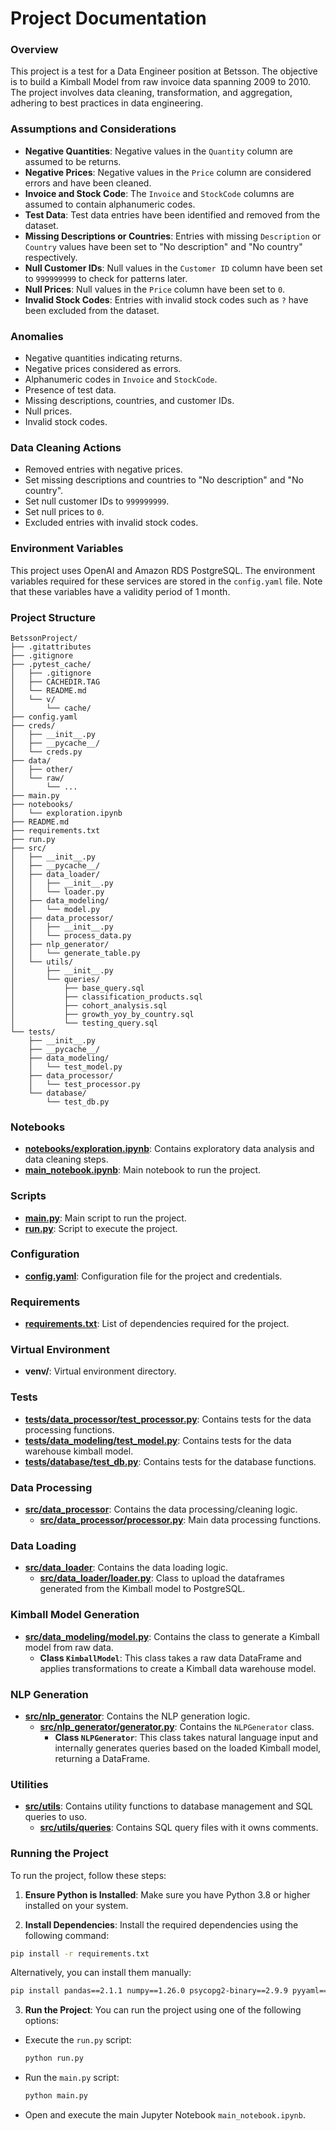 # Project Documentation

### Overview
This project is a test for a Data Engineer position at Betsson. The objective is to build a Kimball Model from raw invoice data spanning 2009 to 2010. The project involves data cleaning, transformation, and aggregation, adhering to best practices in data engineering.

### Assumptions and Considerations
- **Negative Quantities**: Negative values in the `Quantity` column are assumed to be returns.
- **Negative Prices**: Negative values in the `Price` column are considered errors and have been cleaned.
- **Invoice and Stock Code**: The `Invoice` and `StockCode` columns are assumed to contain alphanumeric codes.
- **Test Data**: Test data entries have been identified and removed from the dataset.
- **Missing Descriptions or Countries**: Entries with missing `Description` or `Country` values have been set to "No description" and "No country" respectively.
- **Null Customer IDs**: Null values in the `Customer ID` column have been set to `999999999` to check for patterns later.
- **Null Prices**: Null values in the `Price` column have been set to `0`.
- **Invalid Stock Codes**: Entries with invalid stock codes such as `?` have been excluded from the dataset.

### Anomalies
- Negative quantities indicating returns.
- Negative prices considered as errors.
- Alphanumeric codes in `Invoice` and `StockCode`.
- Presence of test data.
- Missing descriptions, countries, and customer IDs.
- Null prices.
- Invalid stock codes.

### Data Cleaning Actions
- Removed entries with negative prices.
- Set missing descriptions and countries to "No description" and "No country".
- Set null customer IDs to `999999999`.
- Set null prices to `0`.
- Excluded entries with invalid stock codes.

### Environment Variables

This project uses OpenAI and Amazon RDS PostgreSQL. The environment variables required for these services are stored in the `config.yaml` file. Note that these variables have a validity period of 1 month.

### Project Structure

```plaintext
BetssonProject/
├── .gitattributes
├── .gitignore
├── .pytest_cache/
│   ├── .gitignore
│   ├── CACHEDIR.TAG
│   └── README.md
│   └── v/
│       └── cache/
├── config.yaml
├── creds/
│   ├── __init__.py
│   ├── __pycache__/
│   └── creds.py
├── data/
│   ├── other/
│   └── raw/
│       └── ...
├── main.py
├── notebooks/
│   └── exploration.ipynb
├── README.md
├── requirements.txt
├── run.py
├── src/
│   ├── __init__.py
│   ├── __pycache__/
│   ├── data_loader/
│   │   ├── __init__.py
│   │   └── loader.py
│   ├── data_modeling/
│   │   └── model.py
│   ├── data_processor/
│   │   ├── __init__.py
│   │   └── process_data.py
│   ├── nlp_generator/
│   │   └── generate_table.py
│   └── utils/
│       ├── __init__.py
│       └── queries/
│           ├── base_query.sql
│           ├── classification_products.sql
│           ├── cohort_analysis.sql
│           ├── growth_yoy_by_country.sql
│           └── testing_query.sql
└── tests/
    ├── __init__.py
    ├── __pycache__/
    ├── data_modeling/
    │   └── test_model.py
    ├── data_processor/
    │   └── test_processor.py
    └── database/
        └── test_db.py
```

### Notebooks
- **[notebooks/exploration.ipynb](notebooks/exploration.ipynb)**: Contains exploratory data analysis and data cleaning steps.
- **[main_notebook.ipynb](main_notebook.ipynb)**: Main notebook to run the project.

### Scripts
- **[main.py](main.py)**: Main script to run the project.
- **[run.py](run.py)**: Script to execute the project.

### Configuration
- **[config.yaml](config.yaml)**: Configuration file for the project and credentials.

### Requirements
- **[requirements.txt](requirements.txt)**: List of dependencies required for the project.

### Virtual Environment
- **venv/**: Virtual environment directory.

### Tests
- **[tests/data_processor/test_processor.py](tests/data_processor/test_processor.py)**: Contains tests for the data processing functions.
- **[tests/data_modeling/test_model.py](tests/data_modeling/test_model.py)**: Contains tests for the data warehouse kimball model.
- **[tests/database/test_db.py](tests/database/test_db.py)**: Contains tests for the database functions.

### Data Processing
- **[src/data_processor](src/data_processor)**: Contains the data processing/cleaning logic.
  - **[src/data_processor/processor.py](src/data_processor/processor.py)**: Main data processing functions.

### Data Loading
- **[src/data_loader](src/data_loader)**: Contains the data loading logic.
  - **[src/data_loader/loader.py](src/data_loader/loader.py)**: Class to upload the dataframes generated from the Kimball model to PostgreSQL.

### Kimball Model Generation
- **[src/data_modeling/model.py](src/data_modeling/model.py)**: Contains the class to generate a Kimball model from raw data.
  - **Class `KimballModel`**: This class takes a raw data DataFrame and applies transformations to create a Kimball data warehouse model.

### NLP Generation
- **[src/nlp_generator](src/nlp_generator)**: Contains the NLP generation logic.
  - **[src/nlp_generator/generator.py](src/nlp_generator/generator.py)**: Contains the `NLPGenerator` class.
    - **Class `NLPGenerator`**: This class takes natural language input and internally generates queries based on the loaded Kimball model, returning a DataFrame.

### Utilities
- **[src/utils](src/utils)**: Contains utility functions to database management and SQL queries to uso.
  - **[src/utils/queries](src/utils/queries)**: Contains SQL query files with it owns comments.

### Running the Project

To run the project, follow these steps:

1. **Ensure Python is Installed**: Make sure you have Python 3.8 or higher installed on your system.

2. **Install Dependencies**: Install the required dependencies using the following command:

  ```sh
  pip install -r requirements.txt
  ```

  Alternatively, you can install them manually:

  ```sh
  pip install pandas==2.1.1 numpy==1.26.0 psycopg2-binary==2.9.9 pyyaml==6.0.1 chardet==5.2.0 sqlalchemy==2.0.21 langchain-openai pytest black==23.3.0
  ```

3. **Run the Project**: You can run the project using one of the following options:

  - Execute the `run.py` script:

    ```sh
    python run.py
    ```

  - Run the `main.py` script:

    ```sh
    python main.py
    ```

  - Open and execute the main Jupyter Notebook `main_notebook.ipynb`.